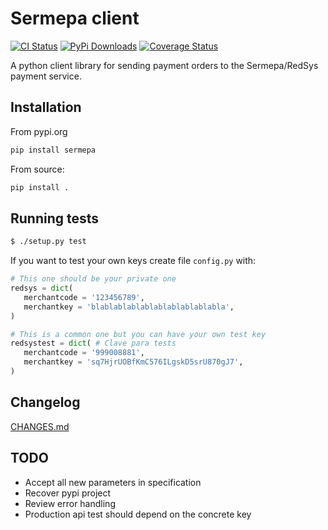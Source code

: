 # Sermepa client


[![CI Status](https://github.com/Som-Energia/sermepa/actions/workflows/main.yml/badge.svg)](https://github.com/Som-Energia/sermepa/actions/workflows/main.yml)
[![PyPi Downloads](https://img.shields.io/pypi/dm/sermepa.svg)](https://pypi.python.org/pypi/sermepa)
[![Coverage Status](https://coveralls.io/repos/github/som-energia/sermepa/badge.svg?branch=master)](https://coveralls.io/github/som-energia/sermepa?branch=master)

A python client library for sending payment orders to the Sermepa/RedSys payment service.

## Installation

From pypi.org

```bash
pip install sermepa
```

From source:
```bash
pip install .
```

## Running tests

```bash
$ ./setup.py test
```

If you want to test your own keys create file `config.py`
with:

```python
# This one should be your private one
redsys = dict(
   merchantcode = '123456789',
   merchantkey = 'blablablablablablablablablabla',
)

# This is a common one but you can have your own test key
redsystest = dict( # Clave para tests
   merchantcode = '999008881',
   merchantkey = 'sq7HjrUOBfKmC576ILgskD5srU870gJ7',
)
```

## Changelog

[CHANGES.md](CHANGES.md)

## TODO

- Accept all new parameters in specification 
- Recover pypi project
- Review error handling
- Production api test should depend on the concrete key

